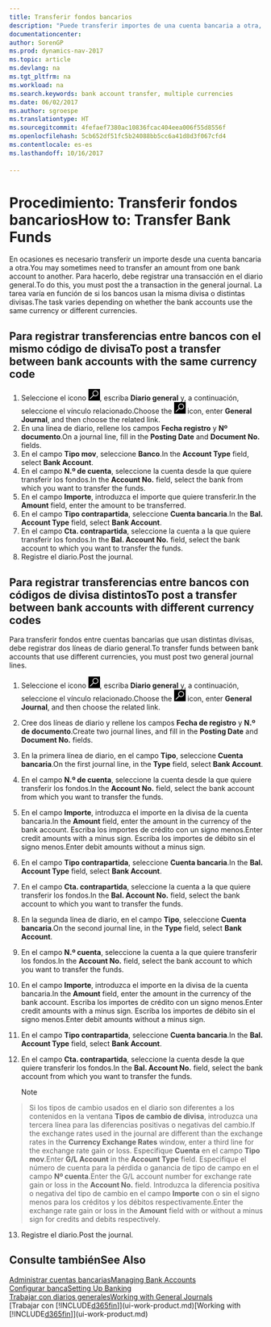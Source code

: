 ```yaml
---
title: Transferir fondos bancarios
description: "Puede transferir importes de una cuenta bancaria a otra, con divisas distintas, registrando la transacción en el diario general."
documentationcenter: 
author: SorenGP
ms.prod: dynamics-nav-2017
ms.topic: article
ms.devlang: na
ms.tgt_pltfrm: na
ms.workload: na
ms.search.keywords: bank account transfer, multiple currencies
ms.date: 06/02/2017
ms.author: sgroespe
ms.translationtype: HT
ms.sourcegitcommit: 4fefaef7380ac10836fcac404eea006f55d8556f
ms.openlocfilehash: 5cb652df51fc5b24088bb5cc6a41d8d3f067cfd4
ms.contentlocale: es-es
ms.lasthandoff: 10/16/2017

---
```

# <a name="how-to-transfer-bank-funds"></a><span data-ttu-id="4c950-103">Procedimiento: Transferir fondos bancarios</span><span class="sxs-lookup"><span data-stu-id="4c950-103">How to: Transfer Bank Funds</span></span>
<span data-ttu-id="4c950-104">En ocasiones es necesario transferir un importe desde una cuenta bancaria a otra.</span><span class="sxs-lookup"><span data-stu-id="4c950-104">You may sometimes need to transfer an amount from one bank account to another.</span></span> <span data-ttu-id="4c950-105">Para hacerlo, debe registrar una transacción en el diario general.</span><span class="sxs-lookup"><span data-stu-id="4c950-105">To do this, you must post the a transaction in the general journal.</span></span> <span data-ttu-id="4c950-106">La tarea varía en función de si los bancos usan la misma divisa o distintas divisas.</span><span class="sxs-lookup"><span data-stu-id="4c950-106">The task varies depending on whether the bank accounts use the same currency or different currencies.</span></span>

## <a name="to-post-a-transfer-between-bank-accounts-with-the-same-currency-code"></a><span data-ttu-id="4c950-107">Para registrar transferencias entre bancos con el mismo código de divisa</span><span class="sxs-lookup"><span data-stu-id="4c950-107">To post a transfer between bank accounts with the same currency code</span></span>
1. <span data-ttu-id="4c950-108">Seleccione el icono ![Buscar página o informe](media/ui-search/search_small.png "icono Buscar página o informe"), escriba **Diario general** y, a continuación, seleccione el vínculo relacionado.</span><span class="sxs-lookup"><span data-stu-id="4c950-108">Choose the ![Search for Page or Report](media/ui-search/search_small.png "Search for Page or Report icon") icon, enter **General Journal**, and then choose the related link.</span></span>
2. <span data-ttu-id="4c950-109">En una línea de diario, rellene los campos **Fecha registro** y **Nº documento**.</span><span class="sxs-lookup"><span data-stu-id="4c950-109">On a journal line, fill in the **Posting Date** and **Document No.** fields.</span></span>
3. <span data-ttu-id="4c950-110">En el campo **Tipo mov**, seleccione **Banco**.</span><span class="sxs-lookup"><span data-stu-id="4c950-110">In the **Account Type** field, select **Bank Account**.</span></span>
4. <span data-ttu-id="4c950-111">En el campo **N.º de cuenta**, seleccione la cuenta desde la que quiere transferir los fondos.</span><span class="sxs-lookup"><span data-stu-id="4c950-111">In the **Account No.** field, select the bank from which you want to transfer the funds.</span></span>
5. <span data-ttu-id="4c950-112">En el campo **Importe**, introduzca el importe que quiere transferir.</span><span class="sxs-lookup"><span data-stu-id="4c950-112">In the **Amount** field, enter the amount to be transferred.</span></span>
6. <span data-ttu-id="4c950-113">En el campo **Tipo contrapartida**, seleccione **Cuenta bancaria**.</span><span class="sxs-lookup"><span data-stu-id="4c950-113">In the **Bal. Account Type** field, select **Bank Account**.</span></span>
7. <span data-ttu-id="4c950-114">En el campo **Cta. contrapartida**, seleccione la cuenta a la que quiere transferir los fondos.</span><span class="sxs-lookup"><span data-stu-id="4c950-114">In the **Bal. Account No.** field, select the bank account to which you want to transfer the funds.</span></span>
8. <span data-ttu-id="4c950-115">Registre el diario.</span><span class="sxs-lookup"><span data-stu-id="4c950-115">Post the journal.</span></span>

## <a name="to-post-a-transfer-between-bank-accounts-with-different-currency-codes"></a><span data-ttu-id="4c950-116">Para registrar transferencias entre bancos con códigos de divisa distintos</span><span class="sxs-lookup"><span data-stu-id="4c950-116">To post a transfer between bank accounts with different currency codes</span></span>
<span data-ttu-id="4c950-117">Para transferir fondos entre cuentas bancarias que usan distintas divisas, debe registrar dos líneas de diario general.</span><span class="sxs-lookup"><span data-stu-id="4c950-117">To transfer funds between bank accounts that use different currencies, you must post two general journal lines.</span></span>

1. <span data-ttu-id="4c950-118">Seleccione el icono ![Buscar página o informe](media/ui-search/search_small.png "icono Buscar página o informe"), escriba **Diario general** y, a continuación, seleccione el vínculo relacionado.</span><span class="sxs-lookup"><span data-stu-id="4c950-118">Choose the ![Search for Page or Report](media/ui-search/search_small.png "Search for Page or Report icon") icon, enter **General Journal**, and then choose the related link.</span></span>
2. <span data-ttu-id="4c950-119">Cree dos líneas de diario y rellene los campos **Fecha de registro** y **N.º de documento**.</span><span class="sxs-lookup"><span data-stu-id="4c950-119">Create two journal lines, and fill in the **Posting Date** and **Document No.** fields.</span></span>
3. <span data-ttu-id="4c950-120">En la primera línea de diario, en el campo **Tipo**, seleccione **Cuenta bancaria**.</span><span class="sxs-lookup"><span data-stu-id="4c950-120">On the first journal line, in the **Type** field, select **Bank Account**.</span></span>
4. <span data-ttu-id="4c950-121">En el campo **N.º de cuenta**, seleccione la cuenta desde la que quiere transferir los fondos.</span><span class="sxs-lookup"><span data-stu-id="4c950-121">In the **Account No.** field, select the bank account from which you want to transfer the funds.</span></span>
5. <span data-ttu-id="4c950-122">En el campo **Importe**, introduzca el importe en la divisa de la cuenta bancaria.</span><span class="sxs-lookup"><span data-stu-id="4c950-122">In the **Amount** field, enter the amount in the currency of the bank account.</span></span> <span data-ttu-id="4c950-123">Escriba los importes de crédito con un signo menos.</span><span class="sxs-lookup"><span data-stu-id="4c950-123">Enter credit amounts with a minus sign.</span></span> <span data-ttu-id="4c950-124">Escriba los importes de débito sin el signo menos.</span><span class="sxs-lookup"><span data-stu-id="4c950-124">Enter debit amounts without a minus sign.</span></span>
6. <span data-ttu-id="4c950-125">En el campo **Tipo contrapartida**, seleccione **Cuenta bancaria**.</span><span class="sxs-lookup"><span data-stu-id="4c950-125">In the **Bal. Account Type** field, select **Bank Account**.</span></span>
7. <span data-ttu-id="4c950-126">En el campo **Cta. contrapartida**, seleccione la cuenta a la que quiere transferir los fondos.</span><span class="sxs-lookup"><span data-stu-id="4c950-126">In the **Bal. Account No.** field, select the bank account to which you want to transfer the funds.</span></span>
8. <span data-ttu-id="4c950-127">En la segunda línea de diario, en el campo **Tipo**, seleccione **Cuenta bancaria**.</span><span class="sxs-lookup"><span data-stu-id="4c950-127">On the second journal line, in the **Type** field, select **Bank Account**.</span></span>
9. <span data-ttu-id="4c950-128">En el campo **N.º cuenta**, seleccione la cuenta a la que quiere transferir los fondos.</span><span class="sxs-lookup"><span data-stu-id="4c950-128">In the **Account No.** field, select the bank account to which you want to transfer the funds.</span></span>
10. <span data-ttu-id="4c950-129">En el campo **Importe**, introduzca el importe en la divisa de la cuenta bancaria.</span><span class="sxs-lookup"><span data-stu-id="4c950-129">In the **Amount** field, enter the amount in the currency of the bank account.</span></span> <span data-ttu-id="4c950-130">Escriba los importes de crédito con un signo menos.</span><span class="sxs-lookup"><span data-stu-id="4c950-130">Enter credit amounts with a minus sign.</span></span> <span data-ttu-id="4c950-131">Escriba los importes de débito sin el signo menos.</span><span class="sxs-lookup"><span data-stu-id="4c950-131">Enter debit amounts without a minus sign.</span></span>
11. <span data-ttu-id="4c950-132">En el campo **Tipo contrapartida**, seleccione **Cuenta bancaria**.</span><span class="sxs-lookup"><span data-stu-id="4c950-132">In the **Bal. Account Type** field, select **Bank Account**.</span></span>  
12. <span data-ttu-id="4c950-133">En el campo **Cta. contrapartida**, seleccione la cuenta desde la que quiere transferir los fondos.</span><span class="sxs-lookup"><span data-stu-id="4c950-133">In the **Bal. Account No.** field, select the bank account from which you want to transfer the funds.</span></span>

    > [!NOTE]  
>   <span data-ttu-id="4c950-134">Si los tipos de cambio usados en el diario son diferentes a los contenidos en la ventana **Tipos de cambio de divisa**, introduzca una tercera línea para las diferencias positivas o negativas del cambio.</span><span class="sxs-lookup"><span data-stu-id="4c950-134">If the exchange rates used in the journal are different than the exchange rates in the **Currency Exchange Rates** window, enter a third line for the exchange rate gain or loss.</span></span> <span data-ttu-id="4c950-135">Especifique **Cuenta** en el campo **Tipo mov**.</span><span class="sxs-lookup"><span data-stu-id="4c950-135">Enter **G/L Account** in the **Account Type** field.</span></span> <span data-ttu-id="4c950-136">Especifique el número de cuenta para la pérdida o ganancia de tipo de campo en el campo **Nº cuenta**.</span><span class="sxs-lookup"><span data-stu-id="4c950-136">Enter the G/L account number for exchange rate gain or loss in the **Account No.** field.</span></span> <span data-ttu-id="4c950-137">Introduzca la diferencia positiva o negativa del tipo de cambio en el campo **Importe** con o sin el signo menos para los créditos y los débitos respectivamente.</span><span class="sxs-lookup"><span data-stu-id="4c950-137">Enter the exchange rate gain or loss in the **Amount** field with or without a minus sign for credits and debits respectively.</span></span>
13. <span data-ttu-id="4c950-138">Registre el diario.</span><span class="sxs-lookup"><span data-stu-id="4c950-138">Post the journal.</span></span>

## <a name="see-also"></a><span data-ttu-id="4c950-139">Consulte también</span><span class="sxs-lookup"><span data-stu-id="4c950-139">See Also</span></span>
[<span data-ttu-id="4c950-140">Administrar cuentas bancarias</span><span class="sxs-lookup"><span data-stu-id="4c950-140">Managing Bank Accounts</span></span>](bank-manage-bank-accounts.md)  
[<span data-ttu-id="4c950-141">Configurar banca</span><span class="sxs-lookup"><span data-stu-id="4c950-141">Setting Up Banking</span></span>](bank-setup-banking.md)  
[<span data-ttu-id="4c950-142">Trabajar con diarios generales</span><span class="sxs-lookup"><span data-stu-id="4c950-142">Working with General Journals</span></span>](ui-work-general-journals.md)  
<span data-ttu-id="4c950-143">[Trabajar con [!INCLUDE[d365fin](includes/d365fin_md.md)]](ui-work-product.md)</span><span class="sxs-lookup"><span data-stu-id="4c950-143">[Working with [!INCLUDE[d365fin](includes/d365fin_md.md)]](ui-work-product.md)</span></span>

